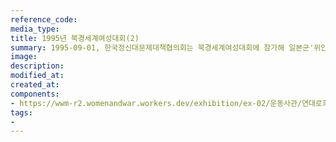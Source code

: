 ```yaml
---
reference_code:
media_type:
title: 1995년 북경세계여성대회(2)
summary: 1995-09-01, 한국정신대문제대책협의회는 북경세계여성대회에 참가해 일본군'위안부' 문제를 공론화하는 활동을 전개했다. 북경세계여성대회는 여성에 대한 전쟁범죄로서 '성노예제'를 명시하는 행동강령을 채택하며 "책임자를 처벌하고 피해자에 대해 배상해야 한다"는 국제적 합의를 이루어냈다.
image:
description:
modified_at:
created_at:
components:
- https://wwm-r2.womenandwar.workers.dev/exhibition/ex-02/운동사관/연대로희망을만들다/1995%20베이지%20여성대회.JPG
tags:
-
---
```

